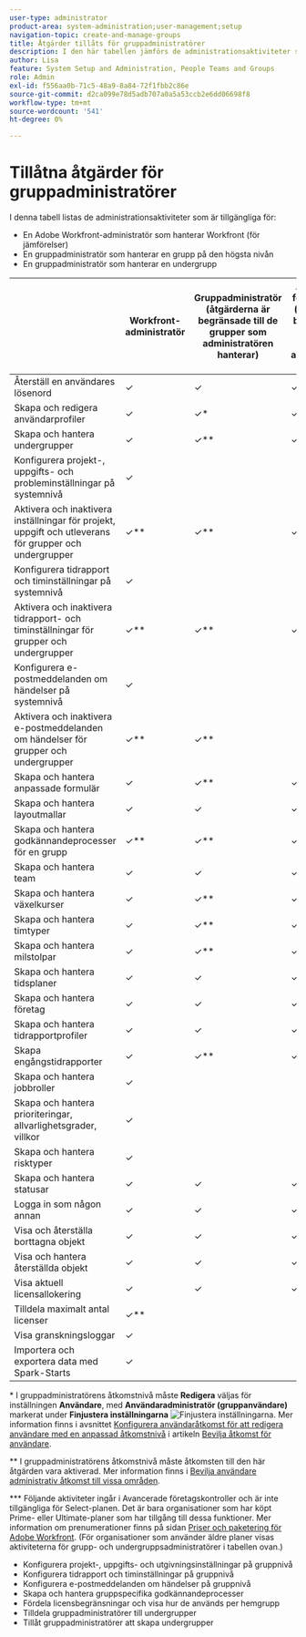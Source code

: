 ```yaml
---
user-type: administrator
product-area: system-administration;user-management;setup
navigation-topic: create-and-manage-groups
title: Åtgärder tillåts för gruppadministratörer
description: I den här tabellen jämförs de administrationsaktiviteter som är tillgängliga för en Adobe Workfront-administratör som hanterar Workfront-systemet, en gruppadministratör som hanterar en högnivågrupp och en gruppadministratör som hanterar en undergrupp.
author: Lisa
feature: System Setup and Administration, People Teams and Groups
role: Admin
exl-id: f556aa0b-71c5-48a9-8a84-72f1fbb2c86e
source-git-commit: d2ca099e78d5adb707a0a5a53ccb2e6dd06698f8
workflow-type: tm+mt
source-wordcount: '541'
ht-degree: 0%

---
```


# Tillåtna åtgärder för gruppadministratörer

I denna tabell listas de administrationsaktiviteter som är tillgängliga för:

* En Adobe Workfront-administratör som hanterar Workfront (för jämförelser)
* En gruppadministratör som hanterar en grupp på den högsta nivån
* En gruppadministratör som hanterar en undergrupp

<table style="table-layout:auto"> 
 <col> 
 <col> 
 <col> 
 <col> 
 <thead> 
  <tr> 
   <th> </th> 
   <th>Workfront-administratör </th> 
   <th>Gruppadministratör (åtgärderna är begränsade till de grupper som administratören hanterar)</th> 
   <th>Administratör för undergrupp (åtgärderna är begränsade till de grupper som administratören hanterar)</th> 
  </tr> 
 </thead> 
 <tbody>
  <tr> 
   <td>Återställ en användares lösenord</td> 
   <td>✓ </td> 
   <td>✓ </td> 
   <td>✓ </td> 
  </tr> 
  <tr> 
   <td>Skapa och redigera användarprofiler</td> 
   <td>✓</td> 
   <td>✓*</td> 
   <td>✓*</td> 
  </tr> 
  <tr> 
   <td>Skapa och hantera undergrupper</td>
   <td>✓ </td> 
   <td>✓**</td> 
   <td>✓**</td> 
  </tr> 
  <tr> 
   <td>Konfigurera projekt-, uppgifts- och probleminställningar på systemnivå</td> 
   <td>✓</td> 
   <td> </td> 
   <td> </td> 
  </tr> 
  <tr> 
   <td>Aktivera och inaktivera inställningar för projekt, uppgift och utleverans för grupper och undergrupper</td> 
   <td>✓**</td> 
   <td>✓**</td> 
   <td>✓**</td> 
  </tr> 
  <tr> 
   <td>Konfigurera tidrapport och timinställningar på systemnivå</td> 
   <td>✓ </td> 
   <td> </td> 
   <td> </td> 
  </tr> 
  <tr> 
   <td>Aktivera och inaktivera tidrapport- och timinställningar för grupper och undergrupper </td> 
   <td>✓**</td> 
   <td>✓**</td> 
   <td>✓**</td> 
  </tr> 
  <tr> 
   <td>Konfigurera e-postmeddelanden om händelser på systemnivå</td> 
   <td>✓ </td> 
   <td> </td> 
   <td> </td> 
  </tr> 
  <tr> 
   <td>Aktivera och inaktivera e-postmeddelanden om händelser för grupper och undergrupper</td> 
   <td>✓** </td> 
   <td>✓**</td> 
   <td> </td> 
  </tr> 
  <tr> 
   <td>Skapa och hantera anpassade formulär</td> 
   <td>✓ </td> 
   <td>✓**</td> 
   <td>✓**</td> 
  </tr> 
  <tr> 
   <td>Skapa och hantera layoutmallar</td> 
   <td>✓ </td> 
   <td>✓</td> 
   <td>✓</td> 
  </tr> 
  <tr> 
   <td>Skapa och hantera godkännandeprocesser för en grupp</td> 
   <td>✓** </td> 
   <td>✓**</td> 
   <td>✓**</td> 
  </tr> 
  <tr> 
   <td>Skapa och hantera team</td> 
   <td>✓ </td> 
   <td>✓</td> 
   <td>✓</td> 
  </tr> 
  <tr> 
   <td>Skapa och hantera växelkurser</td> 
   <td>✓ </td> 
   <td>✓**</td> 
   <td>✓**</td> 
  </tr> 
  <tr> 
   <td>Skapa och hantera timtyper</td> 
   <td>✓ </td> 
   <td>✓**</td> 
   <td>✓**</td> 
  </tr> 
  <tr> 
   <td>Skapa och hantera milstolpar</td> 
   <td>✓ </td> 
   <td>✓**</td> 
   <td>✓**</td> 
  </tr> 
  <tr> 
   <td>Skapa och hantera tidsplaner</td> 
   <td>✓ </td> 
   <td>✓</td> 
   <td>✓</td> 
  </tr> 
  <tr> 
   <td>Skapa och hantera företag</td> 
   <td>✓ </td> 
   <td>✓</td> 
   <td>✓</td> 
  </tr> 
  <tr> 
   <td>Skapa och hantera tidrapportprofiler</td> 
   <td>✓ </td> 
   <td>✓</td> 
   <td>✓</td> 
  </tr> 
  <tr> 
   <td>Skapa engångstidrapporter</td> 
   <td>✓</td> 
   <td>✓**</td> 
   <td>✓**</td> 
  </tr> 
  <tr> 
   <td>Skapa och hantera jobbroller</td> 
   <td>✓</td> 
   <td> </td> 
   <td> </td> 
  </tr> 
  <tr> 
   <td>Skapa och hantera prioriteringar, allvarlighetsgrader, villkor</td> 
   <td>✓</td> 
   <td> </td> 
   <td> </td> 
  </tr> 
  <tr> 
   <td>Skapa och hantera risktyper</td> 
   <td>✓ </td> 
   <td> </td> 
   <td> </td> 
  </tr> 
  <tr> 
   <td>Skapa och hantera statusar</td> 
   <td>✓ </td> 
   <td>✓ </td> 
   <td>✓</td> 
  </tr> 
  <tr> 
   <td>Logga in som någon annan</td> 
   <td>✓ </td> 
   <td>✓ </td> 
   <td>✓ </td> 
  </tr> 
  <tr> 
   <td>Visa och återställa borttagna objekt</td> 
   <td>✓ </td> 
   <td>✓ </td> 
   <td>✓ </td> 
  </tr> 
  <tr> 
   <td>Visa och hantera återställda objekt</td> 
   <td>✓ </td> 
   <td>✓ </td> 
   <td>✓ </td> 
  </tr> 
  <tr> 
   <td>Visa aktuell licensallokering</td> 
   <td>✓ </td> 
   <td>✓ </td> 
   <td>✓ </td> 
  </tr> 
  <tr> 
   <td>Tilldela maximalt antal licenser</td> 
   <td>✓** </td> 
   <td> </td> 
   <td> </td> 
  </tr> 
  <tr> 
   <td>Visa granskningsloggar</td> 
   <td>✓ </td> 
   <td> </td> 
   <td> </td> 
  </tr> 
  <tr> 
   <td>Importera och exportera data med Spark-Starts</td> 
   <td>✓ </td> 
   <td> </td> 
   <td> </td> 
  </tr> 
 </tbody> 
</table>

&#42; I gruppadministratörens åtkomstnivå måste **Redigera** väljas för inställningen **Användare**, med **Användaradministratör (gruppanvändare)** markerat under **Finjustera inställningarna** ![Finjustera inställningarna](assets/gear-icon-in-access-levels.png). Mer information finns i avsnittet [Konfigurera användaråtkomst för att redigera användare med en anpassad åtkomstnivå](../../../administration-and-setup/add-users/configure-and-grant-access/grant-access-other-users.md#access-to-edit) i artikeln [Bevilja åtkomst för användare](../../../administration-and-setup/add-users/configure-and-grant-access/grant-access-other-users.md).

&#42;&#42; I gruppadministratörens åtkomstnivå måste åtkomsten till den här åtgärden vara aktiverad. Mer information finns i [Bevilja användare administrativ åtkomst till vissa områden](../../../administration-and-setup/add-users/configure-and-grant-access/grant-users-admin-access-certain-areas.md).

&#42;&#42;&#42; Följande aktiviteter ingår i Avancerade företagskontroller och är inte tillgängliga för Select-planen. Det är bara organisationer som har köpt Prime- eller Ultimate-planer som har tillgång till dessa funktioner.  Mer information om prenumerationer finns på sidan [Priser och paketering för Adobe Workfront](https://business.adobe.com/se/products/workfront/pricing.html). (För organisationer som använder äldre planer visas aktiviteterna för grupp- och undergruppsadministratörer i tabellen ovan.)

* Konfigurera projekt-, uppgifts- och utgivningsinställningar på gruppnivå
* Konfigurera tidrapport och timinställningar på gruppnivå
* Konfigurera e-postmeddelanden om händelser på gruppnivå
* Skapa och hantera gruppspecifika godkännandeprocesser
* Fördela licensbegränsningar och visa hur de används per hemgrupp
* Tilldela gruppadministratörer till undergrupper
* Tillåt gruppadministratörer att skapa undergrupper
